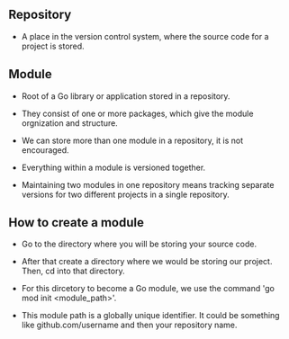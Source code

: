## Repository ##

* A place in the version control system, where the source code for a project is stored. 

## Module ##

* Root of a Go library or application stored in a repository. 

* They consist of one or more packages, which give the module orgnization and structure. 

* We can store more than one module in a repository, it is not encouraged. 

* Everything within a module is versioned together. 

* Maintaining two modules in one repository means tracking separate versions for two different projects in a single repository. 



## How to create a module ##

* Go to the directory where you will be storing your source code. 

* After that create a directory where we would be storing our project. Then, cd into that directory.

* For this dircetory to become a Go module, we use the command 'go mod init <module_path>'.

* This module path is a globally unique identifier. It could be something like github.com/username and then your repository name. 
